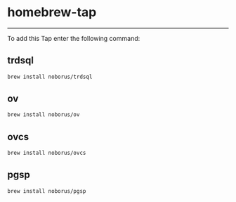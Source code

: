 # homebrew-tap
---

To add this Tap enter the following command:

## trdsql

```bash
brew install noborus/trdsql
```

## ov

```bash
brew install noborus/ov
```

## ovcs

```bash
brew install noborus/ovcs
```

## pgsp

```bash
brew install noborus/pgsp
```